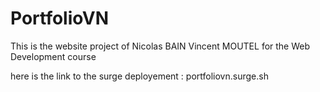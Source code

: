 # PortfolioVN

This is the website project of Nicolas BAIN Vincent MOUTEL for the Web Development course

here is the link to the surge deployement : portfoliovn.surge.sh


